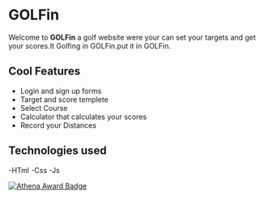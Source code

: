 # GOLFin

Welcome to **GOLFin** a golf website were your can set your targets and get your scores.It Golfing in GOLFin.put it in GOLFin.

## Cool Features
- Login and sign up forms
- Target and score templete
- Select Course
- Calculator that calculates your scores
- Record your Distances

## Technologies used
-HTml
-Css
-Js


[![Athena Award Badge](https://img.shields.io/endpoint?url=https%3A%2F%2Faward.athena.hackclub.com%2Fapi%2Fbadge)](https://award.athena.hackclub.com?utm_source=readme)
